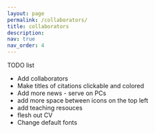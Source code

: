 ```yaml
---
layout: page
permalink: /collaborators/
title: collaborators
description:
nav: true
nav_order: 4
---
```


TODO list
- Add collaborators
- Make titles of citations clickable and colored
- Add more news - serve on PCs
- add more space between icons on the top left
- add teaching resouces
- flesh out CV 
- Change default fonts